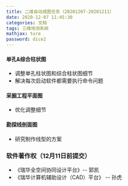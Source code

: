 ```yaml
---
title: 二维自动成图任务（20201207-20201211）
date: 2020-12-07 11:45:30
categories: 文档
tags: 三维地测系统
mathjax: ture
password: dice2
---
```


#### 单孔&综合柱状图
* 调整单孔柱状图和综合柱状图细节
* 解决每次启动软件都需要执行命令问题

#### 采掘工程平面图
* 优化调整细节

#### 勘探线剖面图

* 研究制作线型的方案

### 软件著作权（12月11日前提交）
* 《瑞华全空间协同设计平台》-- 郭凯
* 《瑞华计算机辅助设计（CAD）平台》 -- 孙虎